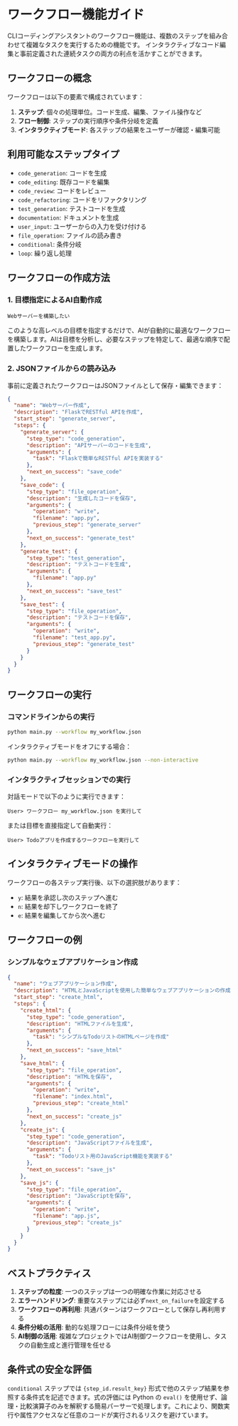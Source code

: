 # ワークフロー機能ガイド

CLIコーディングアシスタントのワークフロー機能は、複数のステップを組み合わせて複雑なタスクを実行するための機能です。
インタラクティブなコード編集と事前定義された連続タスクの両方の利点を活かすことができます。

## ワークフローの概念

ワークフローは以下の要素で構成されています：

1. **ステップ**: 個々の処理単位。コード生成、編集、ファイル操作など
2. **フロー制御**: ステップの実行順序や条件分岐を定義
3. **インタラクティブモード**: 各ステップの結果をユーザーが確認・編集可能

## 利用可能なステップタイプ

- `code_generation`: コードを生成
- `code_editing`: 既存コードを編集
- `code_review`: コードをレビュー
- `code_refactoring`: コードをリファクタリング
- `test_generation`: テストコードを生成
- `documentation`: ドキュメントを生成
- `user_input`: ユーザーからの入力を受け付ける
- `file_operation`: ファイルの読み書き
- `conditional`: 条件分岐
- `loop`: 繰り返し処理

## ワークフローの作成方法

### 1. 目標指定によるAI自動作成

```
Webサーバーを構築したい
```

このような高レベルの目標を指定するだけで、AIが自動的に最適なワークフローを構築します。AIは目標を分析し、必要なステップを特定して、最適な順序で配置したワークフローを生成します。

### 2. JSONファイルからの読み込み

事前に定義されたワークフローはJSONファイルとして保存・編集できます：

```json
{
  "name": "Webサーバー作成",
  "description": "FlaskでRESTful APIを作成",
  "start_step": "generate_server",
  "steps": {
    "generate_server": {
      "step_type": "code_generation",
      "description": "APIサーバーのコードを生成",
      "arguments": {
        "task": "Flaskで簡単なRESTful APIを実装する"
      },
      "next_on_success": "save_code"
    },
    "save_code": {
      "step_type": "file_operation",
      "description": "生成したコードを保存",
      "arguments": {
        "operation": "write",
        "filename": "app.py",
        "previous_step": "generate_server"
      },
      "next_on_success": "generate_test"
    },
    "generate_test": {
      "step_type": "test_generation",
      "description": "テストコードを生成",
      "arguments": {
        "filename": "app.py"
      },
      "next_on_success": "save_test"
    },
    "save_test": {
      "step_type": "file_operation",
      "description": "テストコードを保存",
      "arguments": {
        "operation": "write",
        "filename": "test_app.py",
        "previous_step": "generate_test"
      }
    }
  }
}
```

## ワークフローの実行

### コマンドラインからの実行

```bash
python main.py --workflow my_workflow.json
```

インタラクティブモードをオフにする場合：

```bash
python main.py --workflow my_workflow.json --non-interactive
```

### インタラクティブセッションでの実行

対話モードで以下のように実行できます：

```
User> ワークフロー my_workflow.json を実行して
```

または目標を直接指定して自動実行：

```
User> Todoアプリを作成するワークフローを実行して
```

## インタラクティブモードの操作

ワークフローの各ステップ実行後、以下の選択肢があります：

- `y`: 結果を承認し次のステップへ進む
- `n`: 結果を却下しワークフローを終了
- `e`: 結果を編集してから次へ進む

## ワークフローの例

### シンプルなウェブアプリケーション作成

```json
{
  "name": "ウェブアプリケーション作成",
  "description": "HTMLとJavaScriptを使用した簡単なウェブアプリケーションの作成",
  "start_step": "create_html",
  "steps": {
    "create_html": {
      "step_type": "code_generation",
      "description": "HTMLファイルを生成",
      "arguments": {
        "task": "シンプルなTodoリストのHTMLページを作成"
      },
      "next_on_success": "save_html"
    },
    "save_html": {
      "step_type": "file_operation",
      "description": "HTMLを保存",
      "arguments": {
        "operation": "write",
        "filename": "index.html",
        "previous_step": "create_html"
      },
      "next_on_success": "create_js"
    },
    "create_js": {
      "step_type": "code_generation",
      "description": "JavaScriptファイルを生成",
      "arguments": {
        "task": "Todoリスト用のJavaScript機能を実装する"
      },
      "next_on_success": "save_js"
    },
    "save_js": {
      "step_type": "file_operation",
      "description": "JavaScriptを保存",
      "arguments": {
        "operation": "write",
        "filename": "app.js",
        "previous_step": "create_js"
      }
    }
  }
}
```

## ベストプラクティス

1. **ステップの粒度**: 一つのステップは一つの明確な作業に対応させる
2. **エラーハンドリング**: 重要なステップには必ず`next_on_failure`を設定する
3. **ワークフローの再利用**: 共通パターンはワークフローとして保存し再利用する
4. **条件分岐の活用**: 動的な処理フローには条件分岐を使う
5. **AI制御の活用**: 複雑なプロジェクトではAI制御ワークフローを使用し、タスクの自動生成と進行管理を任せる

## 条件式の安全な評価

`conditional` ステップでは `{step_id.result_key}` 形式で他のステップ結果を参照する条件式を記述できます。式の評価には Python の `eval()` を使用せず、論理・比較演算子のみを解釈する簡易パーサーで処理します。これにより、関数実行や属性アクセスなど任意のコードが実行されるリスクを避けています。
